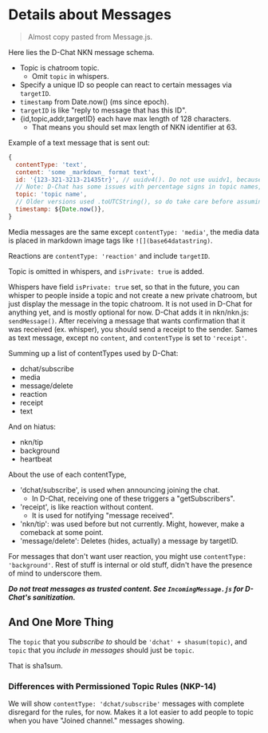 # Details about Messages

> Almost copy pasted from Message.js.

Here lies the D-Chat NKN message schema.

* Topic is chatroom topic.
  * Omit `topic` in whispers.
* Specify a unique ID so people can react to certain messages via `targetID`.
* `timestamp` from Date.now() (ms since epoch).
* `targetID` is like "reply to message that has this ID".
* {id,topic,addr,targetID} each have max length of 128 characters.
  * That means you should set max length of NKN identifier at 63.

Example of a text message that is sent out:

```javascript
{
  contentType: 'text',
  content: 'some _markdown_ format text',
  id: '{123-321-3213-21435tr}', // uuidv4(). Do not use uuidv1, because it will create duplicates.
  // Note: D-Chat has some issues with percentage signs in topic names, because of url encoding.
  topic: 'topic name',
  // Older versions used .toUTCString(), so do take care before assuming it is integer.
  timestamp: ${Date.now()},
}
```

Media messages are the same except `contentType: 'media'`,
the media data is placed in markdown image tags like `![](base64datastring)`.

Reactions are `contentType: 'reaction'` and include `targetID`.

Topic is omitted in whispers, and `isPrivate: true` is added.

Whispers have field `isPrivate: true` set, so that
in the future, you can whisper to people inside a topic
and not create a new private chatroom, but just display
the message in the topic chatroom. It is not used in D-Chat for anything yet,
and is mostly optional for now.
D-Chat adds it in nkn/nkn.js: `sendMessage()`.
After receiving a message that wants confirmation that it was received  (ex. whisper),
you should send a receipt to the sender. Sames as text message, except no `content`, and
`contentType` is set to `'receipt'`.

Summing up a list of contentTypes used by D-Chat:

- dchat/subscribe
- media
- message/delete
- reaction
- receipt
- text

And on hiatus:

- nkn/tip
- background
- heartbeat

About the use of each contentType,

- 'dchat/subscribe', is used when announcing joining the chat. 
  - In D-Chat, receiving one of these triggers a "getSubscribers".
- 'receipt', is like reaction without content.
  - It is used for notifying "message received".
- 'nkn/tip': was used before but not currently. Might, however, make a comeback at some point.
- 'message/delete': Deletes (hides, actually) a message by targetID.

For messages that don't want user reaction, you might use `contentType: 'background'`.
Rest of stuff is internal or old stuff, didn't have the presence of mind to underscore them.

***Do not treat messages as trusted content. See `IncomingMessage.js` for D-Chat's sanitization.***

## And One More Thing

The `topic` that you *subscribe to* should be `'dchat' + shasum(topic)`, and `topic` that you *include in messages* should just be `topic`.

That is sha1sum.

### Differences with Permissioned Topic Rules (NKP-14)

We will show `contentType: 'dchat/subscribe'` messages with complete disregard for the rules, for now. Makes it a lot easier to add people to topic when you have "Joined channel." messages showing.
